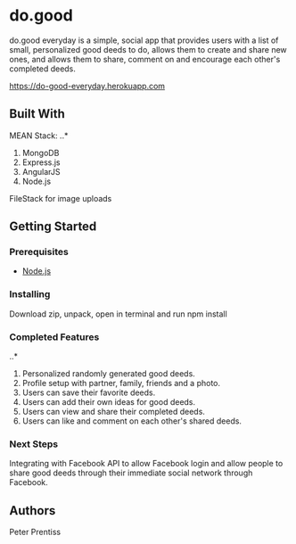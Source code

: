 # do.good

do.good everyday is a simple, social app that provides users with a list of small, personalized good deeds to do, allows them to create and share new ones, and allows them to share, comment on and encourage each other's completed deeds.

https://do-good-everyday.herokuapp.com

## Built With

MEAN Stack:
..*
1. MongoDB
2. Express.js
3. AngularJS
4. Node.js

FileStack for image uploads

## Getting Started

### Prerequisites

- [Node.js](https://nodejs.org/en/)

### Installing

Download zip, unpack, open in terminal and run npm install

### Completed Features
..*
1. Personalized randomly generated good deeds.
2. Profile setup with partner, family, friends and a photo.
3. Users can save their favorite deeds.
4. Users can add their own ideas for good deeds.
5. Users can view and share their completed deeds.
6. Users can like and comment on each other's shared deeds.

### Next Steps

Integrating with Facebook API to allow Facebook login and allow people to share good deeds through their immediate social network through Facebook.

## Authors

Peter Prentiss
